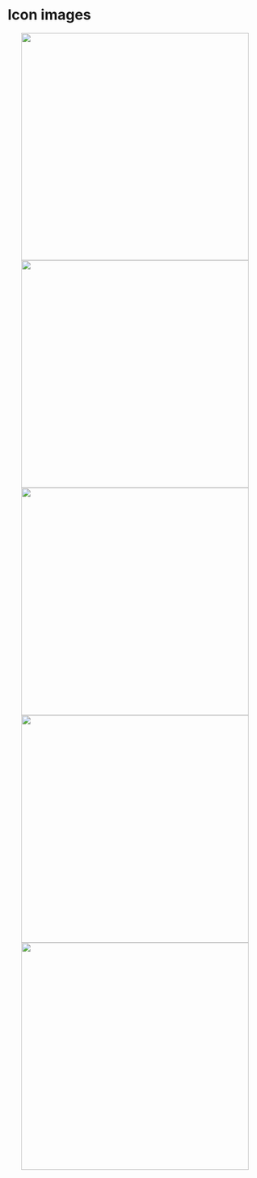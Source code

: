 # Icon images

<div style="width: 450px; margin: 0 auto; text-align: center;">
<img style="display: block;" width="450" src="https://raw.githubusercontent.com/shinokada/svelte-coreui-icons/main/static/images/coreui-brand-color.webp" />
<img style="display: block;" width="450" src="https://raw.githubusercontent.com/shinokada/svelte-coreui-icons/main/static/images/coreui-brand-mono.webp" />
<img style="display: block;" width="450" src="https://raw.githubusercontent.com/shinokada/svelte-coreui-icons/main/static/images/coreui-flag.webp" />
<img style="display: block;" width="450" src="https://raw.githubusercontent.com/shinokada/svelte-coreui-icons/main/static/images/coreui-free-color.webp" />
<img style="display: block;" width="450" src="https://raw.githubusercontent.com/shinokada/svelte-coreui-icons/main/static/images/coreui-free.webp" />
</div>
